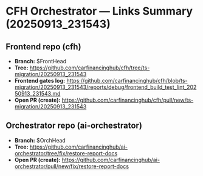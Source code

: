 # CFH Orchestrator — Links Summary (20250913_231543)

## Frontend repo (cfh)
- **Branch:** $FrontHead
- **Tree:** https://github.com/carfinancinghub/cfh/tree/ts-migration/20250913_231543
- **Frontend gates log:** https://github.com/carfinancinghub/cfh/blob/ts-migration/20250913_231543/reports/debug/frontend_build_test_lint_20250913_231543.md
- **Open PR (create):** https://github.com/carfinancinghub/cfh/pull/new/ts-migration/20250913_231543

## Orchestrator repo (ai-orchestrator)
- **Branch:** $OrchHead
- **Tree:** https://github.com/carfinancinghub/ai-orchestrator/tree/fix/restore-report-docs
- **Open PR (create):** https://github.com/carfinancinghub/ai-orchestrator/pull/new/fix/restore-report-docs



